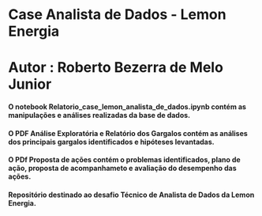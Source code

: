 # Case Analista de Dados - Lemon Energia
# Autor : Roberto Bezerra de Melo Junior

#### O notebook Relatorio_case_lemon_analista_de_dados.ipynb contém as manipulações e análises realizadas da base de dados.
#### O PDF Análise Exploratória e Relatório dos Gargalos contém as análises dos principais gargalos identificados e hipóteses levantadas.
#### O PDf Proposta de ações contém o problemas identificados, plano de ação, proposta de acompanhameto e avaliação do desempenho das ações.
#### Repositório destinado ao desafio Técnico de Analista de Dados da Lemon Energia. 
